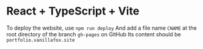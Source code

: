 # React + TypeScript + Vite

To deploy the website, use ```npm run deploy```
And add a file name ```CNAME``` at the root directory of the branch ```gh-pages``` on GitHub
Its content should be ```portfolio.vanillafox.site```